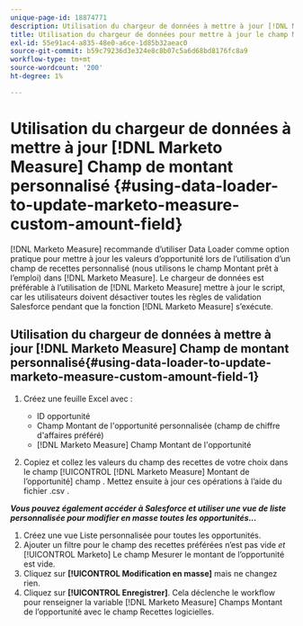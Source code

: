 ```yaml
---
unique-page-id: 18874771
description: Utilisation du chargeur de données à mettre à jour [!DNL Marketo Measure] Champ de montant personnalisé - [!DNL Marketo Measure] - Documentation du produit
title: Utilisation du chargeur de données pour mettre à jour le champ Montant personnalisé de la mesure Marketo
exl-id: 55e91ac4-a835-48e0-a6ce-1d85b32aeac0
source-git-commit: b59c79236d3e324e8c8b07c5a6d68bd8176fc8a9
workflow-type: tm+mt
source-wordcount: '200'
ht-degree: 1%

---
```


# Utilisation du chargeur de données à mettre à jour [!DNL Marketo Measure] Champ de montant personnalisé {#using-data-loader-to-update-marketo-measure-custom-amount-field}

[!DNL Marketo Measure] recommande d’utiliser Data Loader comme option pratique pour mettre à jour les valeurs d’opportunité lors de l’utilisation d’un champ de recettes personnalisé (nous utilisons le champ Montant prêt à l’emploi) dans [!DNL Marketo Measure]. Le chargeur de données est préférable à l’utilisation de [!DNL Marketo Measure] mettre à jour le script, car les utilisateurs doivent désactiver toutes les règles de validation Salesforce pendant que la fonction [!DNL Marketo Measure] s’exécute.

## Utilisation du chargeur de données à mettre à jour [!DNL Marketo Measure] Champ de montant personnalisé{#using-data-loader-to-update-marketo-measure-custom-amount-field-1}

1. Créez une feuille Excel avec :

   * ID opportunité
   * Champ Montant de l&#39;opportunité personnalisée (champ de chiffre d&#39;affaires préféré)
   * [!DNL Marketo Measure] Champ Montant de l&#39;opportunité

1. Copiez et collez les valeurs du champ des recettes de votre choix dans le champ [!UICONTROL [!DNL Marketo Measure] Montant de l’opportunité] champ . Mettez ensuite à jour ces opérations à l’aide du fichier .csv .

**_Vous pouvez également accéder à Salesforce et utiliser une vue de liste personnalisée pour modifier en masse toutes les opportunités..._**

1. Créez une vue Liste personnalisée pour toutes les opportunités.
1. Ajouter un filtre pour le champ des recettes préférées n’est pas vide _et_ [!UICONTROL Marketo] Le champ Mesurer le montant de l’opportunité est vide.
1. Cliquez sur **[!UICONTROL Modification en masse]** mais ne changez rien.
1. Cliquez sur **[!UICONTROL Enregistrer]**. Cela déclenche le workflow pour renseigner la variable [!DNL Marketo Measure] Champs Montant de l’opportunité avec le champ Recettes logicielles.
